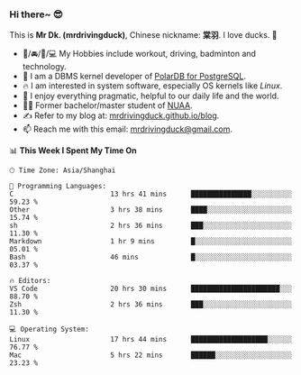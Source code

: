 ### Hi there~ 😎

This is **Mr Dk. (mrdrivingduck)**, Chinese nickname: **棠羽**. I love ducks. 🦆

- 💪/🚘/🏸/💻 My Hobbies include workout, driving, badminton and technology.
- 🍊 I am a DBMS kernel developer of [PolarDB for PostgreSQL](https://github.com/ApsaraDB/PolarDB-for-PostgreSQL).
- 🔥 I am interested in system software, especially OS kernels like *Linux*.
- 🔧 I enjoy everything pragmatic, helpful to our daily life and the world.
- 👨‍🎓 Former bachelor/master student of [NUAA](https://en.wikipedia.org/wiki/Nanjing_University_of_Aeronautics_and_Astronautics).
- ✍ Refer to my blog at: [mrdrivingduck.github.io/blog](https://mrdrivingduck.github.io/blog/).
- 📫 Reach me with this email: [mrdrivingduck@gmail.com](mailto:mrdrivingduck@gmail.com).

<!--START_SECTION:waka-->
📊 **This Week I Spent My Time On** 

```text
🕑︎ Time Zone: Asia/Shanghai

💬 Programming Languages: 
C                        13 hrs 41 mins      ███████████████░░░░░░░░░░   59.23 % 
Other                    3 hrs 38 mins       ████░░░░░░░░░░░░░░░░░░░░░   15.74 % 
sh                       2 hrs 36 mins       ███░░░░░░░░░░░░░░░░░░░░░░   11.30 % 
Markdown                 1 hr 9 mins         █░░░░░░░░░░░░░░░░░░░░░░░░   05.01 % 
Bash                     46 mins             █░░░░░░░░░░░░░░░░░░░░░░░░   03.37 % 

🔥 Editors: 
VS Code                  20 hrs 30 mins      ██████████████████████░░░   88.70 % 
Zsh                      2 hrs 36 mins       ███░░░░░░░░░░░░░░░░░░░░░░   11.30 % 

💻 Operating System: 
Linux                    17 hrs 44 mins      ███████████████████░░░░░░   76.77 % 
Mac                      5 hrs 22 mins       ██████░░░░░░░░░░░░░░░░░░░   23.23 % 
```


<!--END_SECTION:waka-->

<!-- ![Mr Dk.'s GitHub Stats](https://github-readme-stats.vercel.app/api?username=mrdrivingduck&count_private&show_icons=true&theme=buefy) -->

<!-- ![Most Used Languages](https://github-readme-stats.vercel.app/api/top-langs/?username=mrdrivingduck&exclude_repo=mips32-CPU,snort-tcp-socket&theme=buefy&layout=compact&langs_count=10) -->


<!--
**mrdrivingduck/mrdrivingduck** is a ✨ _special_ ✨ repository because its `README.md` (this file) appears on your GitHub profile.

Here are some ideas to get you started:

- 🔭 I’m currently working on ...
- 🌱 I’m currently learning ...
- 👯 I’m looking to collaborate on ...
- 🤔 I’m looking for help with ...
- 💬 Ask me about ...
- 📫 How to reach me: ...
- 😄 Pronouns: ...
- ⚡ Fun fact: ...
-->
